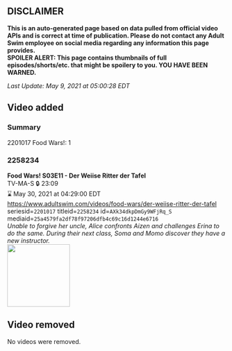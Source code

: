 ## DISCLAIMER
**This is an auto-generated page based on data pulled from official video APIs and is correct at time of publication. Please do not contact any Adult Swim employee on social media regarding any information this page provides.**  
**SPOILER ALERT: This page contains thumbnails of full episodes/shorts/etc. that might be spoilery to you. YOU HAVE BEEN WARNED.**  

_Last Update: May 9, 2021 at 05:00:28 EDT_
## Video added
### Summary
2201017 Food Wars!: 1  
### 2258234
**Food Wars! S03E11 - Der Weiise Ritter der Tafel**  
TV-MA-S 🔒 23:09  
⌛ May 30, 2021 at 04:29:00 EDT  
https://www.adultswim.com/videos/food-wars/der-weiise-ritter-der-tafel  
seriesid=`2201017` titleid=`2258234` id=`AXk34dkpDmGy9WFjRq_S` mediaid=`25a4579fa2df78f97206dfb4c69c16d1244e6716`  
_Unable to forgive her uncle, Alice confronts Aizen and challenges Erina to do the same. During their next class, Soma and Momo discover they have a new instructor._  
<a href="https://media.cdn.adultswim.com/uploads/20210507/thumbnails/2_21571222313-FoodWars_048_DerWeiiseRitterDerTafel.png"><img src="https://media.cdn.adultswim.com/uploads/20210507/thumbnails/2_21571222313-FoodWars_048_DerWeiiseRitterDerTafel.png" height="144px" /></a>
## Video removed
No videos were removed.  
